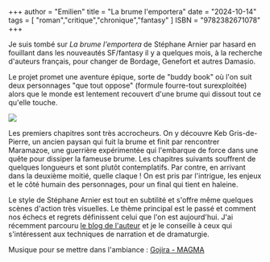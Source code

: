+++
author = "Emilien"
title = "La brume l'emportera"
date = "2024-10-14"
tags = [
    "roman","critique","chronique","fantasy"
]
ISBN = "9782382671078"
+++

Je suis tombé sur _La brume l'emportera_ de Stéphane Arnier par hasard en fouillant dans les nouveautés SF/fantasy il y a quelques mois, à la recherche d'auteurs français, pour changer de Bordage, Genefort et autres Damasio.

Le projet promet une aventure épique, sorte de "buddy book" où l'on suit deux personnages "que tout oppose" (formule fourre-tout surexploitée) alors que le monde est lentement recouvert d'une brume qui dissout tout ce qu'elle touche.

![](https://mnemos.com/wp-content/uploads/2024/01/C1-La-Brume-lemportera-2024-OK-736x1024.jpg)

Les premiers chapitres sont très accrocheurs. On y découvre Keb Gris-de-Pierre, un ancien paysan qui fuit la brume et finit par rencontrer Maramazoe, une guerrière expérimentée qui l'embarque de force dans une quête pour dissiper la fameuse brume. Les chapitres suivants souffrent de quelques longueurs et sont plutôt contemplatifs. Par contre, en arrivant dans la deuxième moitié, quelle claque ! On est pris par l'intrigue, les enjeux et le côté humain des personnages, pour un final qui tient en haleine.

Le style de Stéphane Arnier est tout en subtilité et s'offre même quelques scènes d'action très visuelles. Le thème principal est le passé et comment nos échecs et regrets définissent celui que l'on est aujourd'hui. J'ai récemment parcouru [le blog de l'auteur](https://stephanearnier.com/) et je le conseille à ceux qui s'intéressent aux techniques de narration et de dramaturgie.

Musique pour se mettre dans l'ambiance : [Gojira - MAGMA](https://www.youtube.com/watch?v=dLC9CHxNHHU)